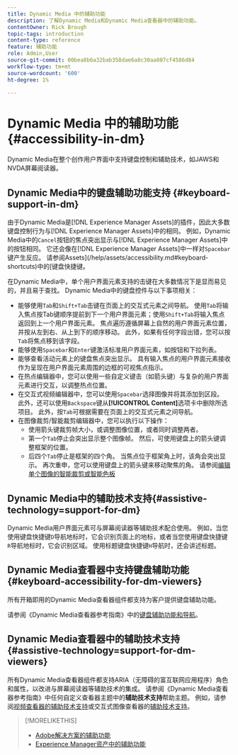 ```yaml
---
title: Dynamic Media 中的辅助功能
description: 了解Dynamic Media和Dynamic Media查看器中的辅助功能。
contentOwner: Rick Brough
topic-tags: introduction
content-type: reference
feature: 辅助功能
role: Admin,User
source-git-commit: 00bea8b6a32bab358dae6a8c30aa807cf4586d84
workflow-type: tm+mt
source-wordcount: '600'
ht-degree: 1%

---
```



# Dynamic Media 中的辅助功能 {#accessibility-in-dm}

Dynamic Media在整个创作用户界面中支持键盘控制和辅助技术，如JAWS和NVDA屏幕阅读器。

## Dynamic Media中的键盘辅助功能支持 {#keyboard-support-in-dm}

由于Dynamic Media是[!DNL Experience Manager Assets]的插件，因此大多数键盘控制行为与[!DNL Experience Manager Assets]中的相同。 例如，Dynamic Media中的`Cancel`按钮的焦点突出显示与[!DNL Experience Manager Assets]中的按钮相同。 它还会像在[!DNL Experience Manager Assets]中一样对`Spacebar`键产生反应。 请参阅Assets](/help/assets/accessibility.md#keyboard-shortcuts)中的[键盘快捷键。

在Dynamic Media中，单个用户界面元素支持的击键在大多数情况下是显而易见的，并且易于查找。 Dynamic Media中的键盘控件与以下事项相关：

* 能够使用`Tab`和`Shift+Tab`击键在页面上的交互式元素之间导航。
使用`Tab`将输入焦点按Tab键顺序提前到下一个用户界面元素；使用`Shift+Tab`将输入焦点返回到上一个用户界面元素。
焦点遍历遵循屏幕上自然的用户界面元素位置，并按从左到右、从上到下的顺序移动。 此外，如果有任何字段出错，您可以按`Tab`将焦点移到该字段。
* 能够使用`Spacebar`和`Enter`键激活标准用户界面元素，如按钮和下拉列表。
* 能够查看活动元素上的键盘焦点突出显示。 具有输入焦点的用户界面元素接收作为呈现在用户界面元素周围的边框的可视焦点指示。
* 在热点编辑器中，您可以使用一些自定义键击（如箭头键）与复杂的用户界面元素进行交互，以调整热点位置。
* 在交互式视频编辑器中，您可以使用`Spacebar`选择图像并将其添加到区段。 此外，还可以使用`Backspace`键从&#x200B;**[!UICONTROL Content]**&#x200B;选项卡中删除所选项目。 此外，按`Tab`可根据需要在页面上的交互式元素之间导航。
* 在图像裁剪/智能裁剪编辑器中，您可以执行以下操作：
   * 使用箭头键裁剪帧大小，或调整图像位置，或者同时调整两者。
   * 第一个`Tab`停止会突出显示整个图像帧。 然后，可使用键盘上的箭头键调整框架的位置。
   * 后四个`Tab`停止是框架的四个角。 当焦点位于框架角上时，该角会突出显示。 再次重申，您可以使用键盘上的箭头键来移动聚焦的角。
请参阅[编辑单个图像的智能裁剪或智能色板](/help/assets/dynamic-media/image-profiles.md#editing-the-smart-crop-or-smart-swatch-of-a-single-image)

<!-- Keyboarding is the same because Dynamic Media is using the same UI library (Coral 3 (AEM 6.5) or Coral Spectrum (in Skyline)) as entire AEM Assets.  -->

<!-- In the Hotspot editor, Dynamic Media lets you use arrow keys to control the position of a hot spot. See [Carousel Banners](/help/assets/dynamic-media/carousel-banners.md##adding-hotspots-or-image-maps-to-an-image-banner) or [Interactive Images](/help/assets/dynamic-media/interactive-images.md#adding-hotspots-to-an-image-banner)  -->

<!-- I think we should definitely mention this in the DM-specific area of documentation for keyboard support. -->

<!-- I would not get into much of details of specific keyboard support logic of these editors. One of the reasons - chances are that accessibility support will receive Phase2-like attention, with more holistic approach. -->

## Dynamic Media中的辅助技术支持{#assistive-technology=support-for-dm}

Dynamic Media用户界面元素可与屏幕阅读器等辅助技术配合使用。 例如，当您使用键盘快捷键`D`导航地标时，它会识别页面上的地标，或者当您使用键盘快捷键`R`导航地标时，它会识别区域。 使用标题键盘快捷键`H`导航时，还会讲述标题。

## Dynamic Media查看器中支持键盘辅助功能 {#keyboard-accessibility-for-dm-viewers}

所有开箱即用的Dynamic Media查看器组件都支持为客户提供键盘辅助功能。

请参阅《Dynamic Media查看器参考指南》中的[键盘辅助功能和导航](https://experienceleague.adobe.com/docs/dynamic-media-developer-resources/library/c-keyboard-accessibility.html)。

## Dynamic Media查看器中的辅助技术支持{#assistive-technology=support-for-dm-viewers}

所有Dynamic Media查看器组件都支持ARIA（无障碍的富互联网应用程序）角色和属性，以改进与屏幕阅读器等辅助技术的集成。
请参阅《Dynamic Media查看器参考指南》中任何自定义查看器主题中的**辅助技术支持**&#x200B;帮助主题。 例如，请参阅[视频查看器的辅助技术支持](https://experienceleague.adobe.com/docs/dynamic-media-developer-resources/library/viewers-aem-assets-dmc/video/r-html5-video-viewer-20-assistive.html)或交互式图像查看器的[辅助技术支持](https://experienceleague.adobe.com/docs/dynamic-media-developer-resources/library/viewers-for-aem-assets-only/interactive-images/c-html5-aem-interactive-image-assistive.html?lang=en#viewers-for-aem-assets-only)。

>[!MORELIKETHIS]
>
>* [Adobe解决方案的辅助功能](https://www.adobe.com/accessibility.html)
>* [Experience Manager资产中的辅助功能](/help/assets/dynamic-media/accessibility-dm.md)

